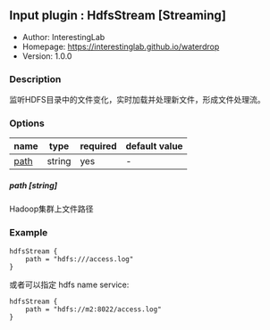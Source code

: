 ## Input plugin : HdfsStream [Streaming]

* Author: InterestingLab
* Homepage: https://interestinglab.github.io/waterdrop
* Version: 1.0.0

### Description

监听HDFS目录中的文件变化，实时加载并处理新文件，形成文件处理流。

### Options

| name | type | required | default value |
| --- | --- | --- | --- |
| [path](#path-string) | string | yes | - |

##### path [string]

Hadoop集群上文件路径

### Example

```
hdfsStream {
    path = "hdfs:///access.log"
}
```

或者可以指定 hdfs name service:

```
hdfsStream {
    path = "hdfs://m2:8022/access.log"
}
```

